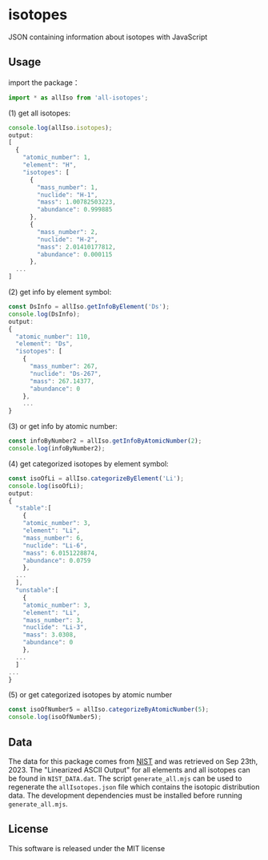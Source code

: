 # isotopes
JSON containing information about isotopes with JavaScript

## Usage
import the package：
``` javascript
import * as allIso from 'all-isotopes';
```
(1) get all isotopes:
``` javascript
console.log(allIso.isotopes);
output:
[
  {
    "atomic_number": 1,
    "element": "H",
    "isotopes": [
      {
        "mass_number": 1,
        "nuclide": "H-1",
        "mass": 1.00782503223,
        "abundance": 0.999885
      },
      {
        "mass_number": 2,
        "nuclide": "H-2",
        "mass": 2.01410177812,
        "abundance": 0.000115
      },
  ...
]
```
(2) get info by element symbol: 
``` javascript
const DsInfo = allIso.getInfoByElement('Ds');
console.log(DsInfo);
output:
{
  "atomic_number": 110,
  "element": "Ds",
  "isotopes": [
    {
      "mass_number": 267,
      "nuclide": "Ds-267",
      "mass": 267.14377,
      "abundance": 0
    },   
    ...
}
```

(3) or get info by atomic number: 
``` javascript
const infoByNumber2 = allIso.getInfoByAtomicNumber(2);
console.log(infoByNumber2);
```

(4) get categorized isotopes by element symbol:
``` javascript
const isoOfLi = allIso.categorizeByElement('Li');
console.log(isoOfLi);
output:
{
  "stable":[
    {
    "atomic_number": 3,
    "element": "Li",
    "mass_number": 6,
    "nuclide": "Li-6",
    "mass": 6.0151228874,
    "abundance": 0.0759
    },
  ...
  ],
  "unstable":[
    {
    "atomic_number": 3,
    "element": "Li",
    "mass_number": 3,
    "nuclide": "Li-3",
    "mass": 3.0308,
    "abundance": 0
    },
  ... 
  ]  
... 
}
```

(5) or get categorized isotopes by atomic number
``` javascript
const isoOfNumber5 = allIso.categorizeByAtomicNumber(5);
console.log(isoOfNumber5);
```

## Data
The data for this package comes from [NIST](https://www.nist.gov/pml/atomic-weights-and-isotopic-compositions-relative-atomic-masses) and was retrieved on Sep 23th, 2023. The "Linearized ASCII Output" for all elements and all isotopes can be found in `NIST_DATA.dat`. The script `generate_all.mjs` can be used to regenerate the `allIsotopes.json` file which contains the isotopic distribution data. The development dependencies must be installed before running `generate_all.mjs`.

## License
This software is released under the MIT license